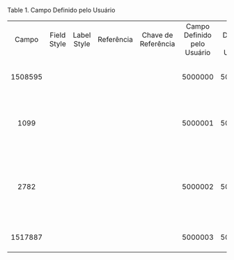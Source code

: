 <div id="d86350e1" class="table">

<div class="table-title">

Table 1. Campo Definido pelo
Usuário

</div>

<div class="table-contents">

|         |             |             |            |                     |                             |                           |                    |             |                   |               |                                                  |                          |                        |                                                                                                            |                    |          |             |                 |             |                               |             |                       |                       |                  |                          |             |                           |           |                                     |                  |           |
| :-----: | :---------: | :---------: | :--------: | :-----------------: | :-------------------------: | :-----------------------: | :----------------: | :---------: | :---------------: | :-----------: | :----------------------------------------------: | :----------------------: | :--------------------: | :--------------------------------------------------------------------------------------------------------: | :----------------: | :------: | :---------: | :-------------: | :---------: | :---------------------------: | :---------: | :-------------------: | :-------------------: | :--------------: | :----------------------: | :---------: | :-----------------------: | :-------: | :---------------------------------: | :--------------: | :-------: |
|  Campo  | Field Style | Label Style | Referência | Chave de Referência | Campo Definido pelo Usuário | Aba Definida pelo Usuário | Validação Dinâmica | Observações | Culnas Recolhidas | Lógica Padrão |                    Descrição                     | Comprimento do Mostrador | Lógica de Visualização |                                              Comentário/Ajuda                                              | Sempre Atualizável | Mostrado | Obrigatório | Somente Leitura | Mesma Linha | Botão da Barra de Ferramentas | Atualizável | Lógica de Obrigatório |         Nome          | Numero de Linhas | PA\_DashboardContent\_ID | Placeholder | Lógica Somente de Leitura | Seqüência | Número de Classificação do Registro | Formato do Valor | Posição X |
| 1508595 |             |             |            |                     |           5000000           |          5000000          |                    |             |         0         |               |       Custódia Vinculada a Este Documento.       |            0             |                        |                                           Primary Key : Custody                                            |         Y          |          |             |                 |             |                               |             |                       |       Custódia        |        0         |                          |             |                           |     0     |                  0                  |                  |     0     |
|  1099   |             |             |            |                     |           5000001           |          5000000          |                    |             |         0         |               | São as condições de pagamento (prazo, descontos) |            0             |                        |                    "Condição de Pagamento" identifica o método e o prazo de pagamento.                     |         Y          |          |             |                 |             |                               |             |                       | Condição de Pagamento |        0         |                          |             |                           |     0     |                  0                  |                  |     0     |
|  2782   |             |             |            |                     |           5000002           |          5000001          |                    |             |         0         |               |     Indica se este documento exige aprovação     |            0             |                        | A caixa de verificação "Aprovado" indica se este documento exige aprovação antes que possa ser processado. |                    |    Y     |             |        Y        |             |                               |             |                       |       Aprovado        |        0         |                          |             |                           |     0     |                  0                  |                  |     0     |
| 1517887 |             |             |            |                     |           5000003           |          5000002          |                    |             |         0         |               |          Primary Key : Plano Financeiro          |            0             |                        |                                       Primary Key : Plano Financeiro                                       |         Y          |    Y     |             |                 |             |                               |      Y      |                       |   Plano Financeiro    |        0         |                          |             |                           |     0     |                  0                  |                  |     0     |

</div>

</div>
